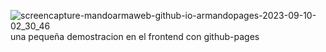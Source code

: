 ![screencapture-mandoarmaweb-github-io-armandopages-2023-09-10-02_30_46](https://github.com/mandoArmaweb/armandopages/assets/73422104/bd4a9dab-b2d5-48fd-9fa0-1bd354eccb10)
una pequeña demostracion en el frontend con github-pages

